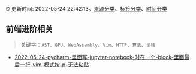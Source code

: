 :alarm_clock: 更新时间: 2022-05-24 22:42:13。[来源分类](../README.md)、[标签分类](../TAGS.md)、[时间分类](../TIMELINE.md)

## 前端进阶相关


> 关键字：`AST`、`GPU`、`WebAssembly`、`Vim`、`HTTP`、`算法`、`全栈`



- [2022-05-24-pycharm-里面写-jupyter-notebook-时在一个-block-里面最后一行-vim-模式按-p-无法粘贴](https://www.v2ex.com/t/855068) 